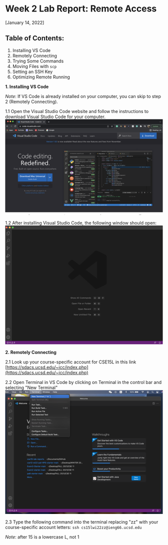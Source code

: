 # Week 2 Lab Report: Remote Access
[January 14, 2022]

## Table of Contents:
1. Installing VS Code
2. Remotely Connecting
3. Trying Some Commands
4. Moving Files with `scp`
5. Setting an SSH Key
6. Optimizing Remote Running

**1. Installing VS Code**

*Note*: If VS Code is already installed on your computer, you can skip to step 2 (Remotely Connecting).

1.1 Open the Visual Studio Code website and follow the instructions to download Visual Studio Code for your computer.
![Image](Images/vscode.png)

1.2 After installing Visual Studio Code, the following window should open:
![Image](Images/vscodeOpen.png)

**2. Remotely Connecting**

2.1 Look up your course-specific account for CSE15L in this link [https://sdacs.ucsd.edu/~icc/index.php](https://sdacs.ucsd.edu/~icc/index.php)

2.2 Open Terminal in VS Code by clicking on Terminal in the control bar and selecting "New Terminal"
![Image](Images/vscodeNewTerminal.png)

2.3 Type the following command into the terminal replacing "zz" with your course-specific account letters:
`ssh cs15lwi22zz@ieng66.ucsd.edu`

*Note*: after 15 is a lowercase L, not 1